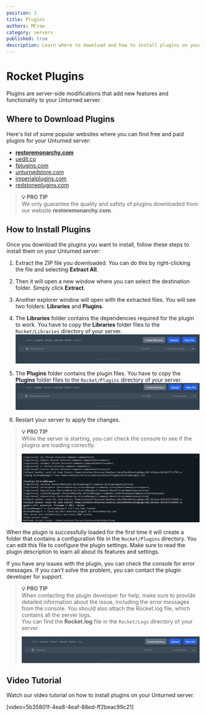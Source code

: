 ```yaml
---
position: 3
title: Plugins
authors: MCrow
category: servers
published: true
description: Learn where to download and how to install plugins on your Unturned server with Rocket also known as RocketMod.
---
```


# Rocket Plugins
Plugins are server-side modifications that add new features and functionality to your Unturned server.

## Where to Download Plugins
Here's list of some popular websites where you can find free and paid plugins for your Unturned server:
- **[restoremonarchy.com](https://restoremonarchy.com/plugins)**
- [uedit.co](https://uedit.co/RocketMod/Plugins/)
- [fplugins.com](https://fplugins.com)
- [unturnedstore.com](https://unturnedstore.com/)
- [imperialplugins.com](https://imperialplugins.com/)
- [redstoneplugins.com](https://redstoneplugins.com/)

> **💡 PRO TIP**  
> We only guarantee the quality and safety of plugins downloaded from our website **restoremonarchy.com**.

## How to Install Plugins
Once you download the plugins you want to install, follow these steps to install them on your Unturned server:

1. Extract the ZIP file you downloaded. You can do this by right-clicking the file and selecting **Extract All**.

2. Then it will open a new window where you can select the destination folder. Simply click **Extract**.

3. Another explorer window will open with the extracted files. You will see two folders: **Libraries** and **Plugins**. 

4. The **Libraries** folder contains the dependencies required for the plugin to work. You have to copy the **Libraries** folder files to the `Rocket/Libraries` directory of your server.
![rocket libraries directory](assets/rocket_libraries_directory.png "Rocket/Libraries directory")

5. The **Plugins** folder contains the plugin files. You have to copy the **Plugins** folder files to the `Rocket/Plugins` directory of your server.  
![rocket plugins directory](assets/rocket_plugins_directory.png "Rocket/Plugins directory")

6. Restart your server to apply the changes.

> **💡 PRO TIP**  
> While the server is starting, you can check the console to see if the plugins are loading correctly. 
> 
> ![loading plugin console](assets/loading_plugin_console.png "Loading plugin in console")

When the plugin is successfully loaded for the first time it will create a folder that contains a configuration file in the `Rocket/Plugins` directory. You can edit this file to configure the plugin settings. Make sure to read the plugin description to learn all about its features and settings.

If you have any issues with the plugin, you can check the console for error messages. If you can't solve the problem, you can contact the plugin developer for support.

> **💡 PRO TIP**  
> When contacting the plugin developer for help, make sure to provide detailed information about the issue, including the error messages from the console. You should also attach the Rocket.log file, which contains all the server logs.  
> You can find the **Rocket.log** file in the `Rocket/Logs` directory of your server.  
> 
> ![rocket log file](assets/rocket_log_file.png)

## Video Tutorial
Watch our video tutorial on how to install plugins on your Unturned server.

[video=5b35801f-4ea8-4eaf-88ed-ff2beac99c21]